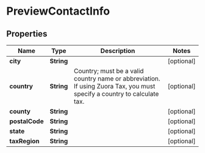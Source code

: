 

# PreviewContactInfo


## Properties

| Name | Type | Description | Notes |
|------------ | ------------- | ------------- | -------------|
|**city** | **String** |  |  [optional] |
|**country** | **String** | Country; must be a valid country name or abbreviation. If using Zuora Tax, you must specify a country to calculate tax. |  [optional] |
|**county** | **String** |  |  [optional] |
|**postalCode** | **String** |  |  [optional] |
|**state** | **String** |  |  [optional] |
|**taxRegion** | **String** |  |  [optional] |



